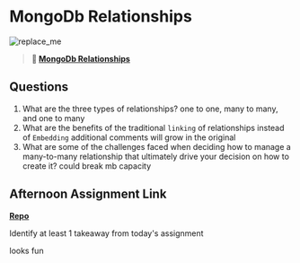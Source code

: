 # MongoDb Relationships

![replace_me](https://codeworks.blob.core.windows.net/public/assets/img/illustrations/placeholder.svg)

> **📖 [MongoDb Relationships](https://codeworksacademy.com/fs-student-guide/resources/wk5/02-Relationships)**

## Questions

1. What are the three types of relationships?
one to one, many to many, and one to many
2. What are the benefits of the traditional `linking` of relationships instead of `Embedding`
additional comments will grow in the original
3. What are some of the challenges faced when deciding how to manage a many-to-many relationship that ultimately drive your decision on how to create it?
could break mb capacity
## Afternoon Assignment Link

**[Repo](https://github.com/juliopleon/da-planets)**

Identify at least 1 takeaway from today's assignment

looks fun